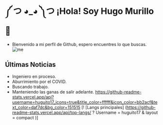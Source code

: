  # ༼ つ ◕_◕ ༽つ ¡Hola! Soy Hugo Murillo 👋
 
 - Bienvenido a mi perfil de Github, espero encuentres lo que buscas.
  ![me](https://thumbs.gfycat.com/ZigzagLoathsomeIridescentshark-max-14mb.gif)
 
 ## Últimas Noticias
 - Ingeniero en proceso.
 - Aburrimiento por el COVID.
 - Buscando trabajo.
 - Manteniendo las ganas de salir adelante.
https://github-readme-stats.vercel.app/api?username=huguito17_icons=true&title_color=ffffff&icon_color=bb2acf&text_color=daf7dc&bg_color=151515
[! [Langs principales] (https://github-readme-stats.vercel.app/api/top-langs/ ? Username = huguito17 & layout = compact )]
